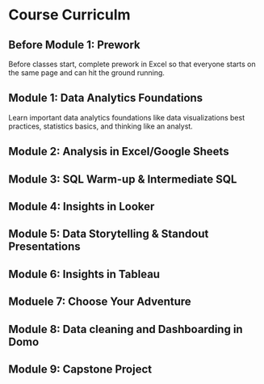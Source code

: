 # Course Curriculm 

## Before Module 1: Prework 

Before classes start, complete prework in Excel so that everyone starts on the same page and can hit the ground running. 

## Module 1: Data Analytics Foundations 

Learn important data analytics foundations like data visualizations best practices, statistics basics, and thinking like an analyst. 

## Module 2: Analysis in Excel/Google Sheets

## Module 3: SQL Warm-up & Intermediate SQL 

## Module 4: Insights in Looker 

## Module 5: Data Storytelling & Standout Presentations 

## Module 6: Insights in Tableau 

## Moduele 7: Choose Your Adventure 

## Module 8: Data cleaning and Dashboarding in Domo 

## Module 9: Capstone Project 

